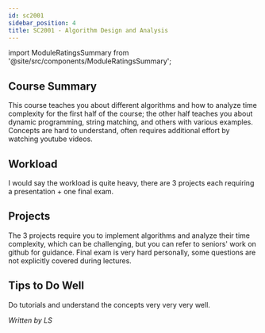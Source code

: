 ```yaml
---
id: sc2001
sidebar_position: 4
title: SC2001 - Algorithm Design and Analysis
---
```






import ModuleRatingsSummary from '@site/src/components/ModuleRatingsSummary';

<ModuleRatingsSummary 
  lectureClarity={2}
  contentRelevance={4}
  contentDifficulty={5}
  overallWorkload={5}
  teamDependency={3}
/>

## Course Summary

This course teaches you about different algorithms and how to analyze time complexity for the first half of the course; the other half teaches you about dynamic programming, string matching, and others with various examples. Concepts are hard to understand, often requires additional effort by watching youtube videos.

## Workload

I would say the workload is quite heavy, there are 3 projects each requiring a presentation + one final exam.

## Projects

The 3 projects require you to implement algorithms and analyze their time complexity, which can be challenging, but you can refer to seniors' work on github for guidance. Final exam is very hard personally, some questions are not explicitly covered during lectures.

## Tips to Do Well

Do tutorials and understand the concepts very very very well.

*Written by LS*
